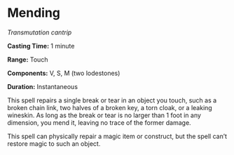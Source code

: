<title>Mending</title>

# Mending

_Transmutation cantrip_

**Casting Time:** 1 minute

**Range:** Touch

**Components:** V, S, M (two lodestones)

**Duration:** Instantaneous

This spell repairs a single break or tear in
an object you touch, such as a broken chain
link, two halves of a broken key, a torn
cloak, or a leaking wineskin. As long as the
break or tear is no larger than 1 foot in any
dimension, you mend it, leaving no trace of
the former damage.

This spell can physically repair a magic item
or construct, but the spell can’t restore
magic to such an object.



